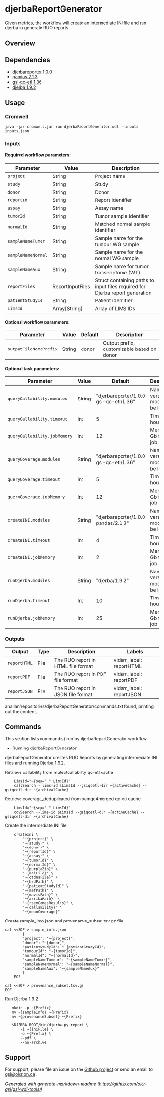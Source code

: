 # djerbaReportGenerator

Given metrics, the workflow will create an intermediate INI file and run djerba to generate RUO reports.

## Overview

## Dependencies

* [djerbareporter 1.0.0](https://gitlab.oicr.on.ca/ResearchIT/modulator/-/blob/master/code/gsi/70_djerbareporter.yaml?ref_type=heads)
* [pandas 2.1.3](https://gitlab.oicr.on.ca/ResearchIT/modulator/-/blob/master/code/gsi/60_pandas.yaml?ref_type=heads)
* [gsi-qc-etl 1.36](https://gitlab.oicr.on.ca/ResearchIT/modulator/-/blob/master/code/gsi/80_gsiqcetl.yaml?ref_type=heads)
* [djerba 1.9.2](https://github.com/oicr-gsi/djerba)


## Usage

### Cromwell
```
java -jar cromwell.jar run djerbaReportGenerator.wdl --inputs inputs.json
```

### Inputs

#### Required workflow parameters:
Parameter|Value|Description
---|---|---
`project`|String|Project name
`study`|String|Study
`donor`|String|Donor
`reportId`|String|Report identifier
`assay`|String|Assay name
`tumorId`|String|Tumor sample identifier
`normalId`|String|Matched normal sample identifier
`sampleNameTumor`|String|Sample name for the tumour WG sample
`sampleNameNormal`|String|Sample name for the normal WG sample
`sampleNameAux`|String|Sample name for tumor transcriptome (WT)
`reportFiles`|ReportInputFiles|Struct containing paths to input files required for Djerba report generation
`patientStudyId`|String|Patient identifier
`LimsId`|Array[String]|Array of LIMS IDs


#### Optional workflow parameters:
Parameter|Value|Default|Description
---|---|---|---
`outputFileNamePrefix`|String|donor|Output prefix, customizable based on donor


#### Optional task parameters:
Parameter|Value|Default|Description
---|---|---|---
`queryCallability.modules`|String|"djerbareporter/1.0.0 gsi-qc-etl/1.36"|Name and version of module to be loaded
`queryCallability.timeout`|Int|5|Timeout in hours
`queryCallability.jobMemory`|Int|12|Memory in Gb for this job
`queryCoverage.modules`|String|"djerbareporter/1.0.0 gsi-qc-etl/1.36"|Name and version of module to be loaded
`queryCoverage.timeout`|Int|5|Timeout in hours
`queryCoverage.jobMemory`|Int|12|Memory in Gb for this job
`createINI.modules`|String|"djerbareporter/1.0.0 pandas/2.1.3"|Name and version of module to be loaded
`createINI.timeout`|Int|4|Timeout in hours
`createINI.jobMemory`|Int|2|Memory in Gb for this job
`runDjerba.modules`|String|"djerba/1.9.2"|Name and version of module to be loaded
`runDjerba.timeout`|Int|10|Timeout in hours
`runDjerba.jobMemory`|Int|25|Memory in Gb for this job


### Outputs

Output | Type | Description | Labels
---|---|---|---
`reportHTML`|File|The RUO report in HTML file format|vidarr_label: reportHTML
`reportPDF`|File|The RUO report in PDF file format|vidarr_label: reportPDF
`reportJSON`|File|The RUO report in JSON file format|vidarr_label: reportJSON


anallan/repositories/djerbaReportGenerator/commands.txt found, printing out the content...
## Commands
 This section lists command(s) run by djerbaReportGenerator workflow
 
 * Running djerbaReportGenerator
 
 djerbaReportGenerator creates RUO Reports by generating intermediate INI files and running Djerba 1.9.2. 
 
 
 Retrieve callability from mutectcallability qc-etl cache
 
 ```
     LimsId="~{sep=" " LimsId}"
     callSearch --lims-id $LimsId --gsiqcetl-dir ~{activeCache} --gsiqcetl-dir ~{archivalCache}
 ```
 
 Retrieve coverage_deduplicated from bamqc4merged qc-etl cache
 
 ```
     LimsId="~{sep=" " LimsId}"
     covSearch --lims-id $LimsId --gsiqcetl-dir ~{activeCache} --gsiqcetl-dir ~{archivalCache}
 ```
 
 Create the intermediate INI file 
 
 ```
     createIni \
         "~{project}" \
         "~{study}" \
         "~{donor}" \
         "~{reportId}" \
         "~{assay}" \
         "~{tumorId}" \
         "~{normalId}" \
         "~{purpleZip}" \
         "~{msiFile}" \
         "~{ctdnaFile}" \
         "~{hrdPath}" \
         "~{patientStudyId}" \
         "~{mafPath}" \
         "~{mavisPath}" \
         "~{arribaPath}" \
         "~{rsemGenesResults}" \
         "~{callability}" \
         "~{meanCoverage}"
 ```
 
 Create sample_info.json and provenanve_subset.tsv.gz file
 
 ```
 cat <<EOF > sample_info.json
         {
         "project": "~{project}",
         "donor": "~{donor}",
         "patientStudyId": "~{patientStudyId}",
         "tumourId": "~{tumorId}",
         "normalId": "~{normalId}",
         "sampleNameTumour": "~{sampleNameTumor}",
         "sampleNameNormal": "~{sampleNameNormal}",
         "sampleNameAux": "~{sampleNameAux}"
         }
     EOF
 
 cat <<EOF > provenance_subset.tsv.gz
 EOF
 ```
 
 Run Djerba 1.9.2
 
 ```
    mkdir -p ~{Prefix}
    mv ~{sampleInfo} ~{Prefix}
    mv ~{provenanceSubset} ~{Prefix}
 
    $DJERBA_ROOT/bin/djerba.py report \
        -i ~{iniFile} \
        -o ~{Prefix} \
        --pdf \
        --no-archive
 ```
 
 
 ## Support

For support, please file an issue on the [Github project](https://github.com/oicr-gsi) or send an email to gsi@oicr.on.ca .

_Generated with generate-markdown-readme (https://github.com/oicr-gsi/gsi-wdl-tools/)_